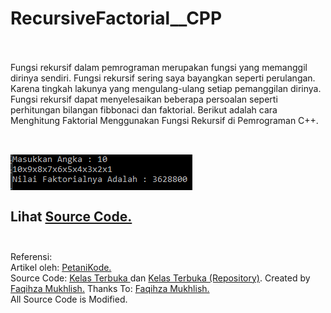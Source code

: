 # RecursiveFactorial__CPP <br><br>
Fungsi rekursif dalam pemrograman merupakan fungsi yang memanggil dirinya sendiri. Fungsi rekursif sering saya bayangkan seperti perulangan. Karena tingkah lakunya yang mengulang-ulang setiap pemanggilan dirinya. Fungsi rekursif dapat menyelesaikan beberapa persoalan seperti perhitungan bilangan fibbonaci dan faktorial. Berikut adalah cara Menghitung Faktorial Menggunakan Fungsi Rekursif di Pemrograman C++.<br><br>

<img src="https://github.com/RizkyKhapidsyah/RecursiveFactorial__CPP/blob/master/Result/001.PNG"><br><br>
Lihat <a href="https://github.com/RizkyKhapidsyah/RecursiveFactorial__CPP/blob/master/Source.cpp">Source Code.</a><br><br>
-----
Referensi: <br>
Artikel oleh: <a href="https://www.petanikode.com">PetaniKode.</a><br>
Source Code: <a href="https://www.youtube.com/user/faqihzamukhlish"> Kelas Terbuka </a> dan <a href="https://github.com/kelasterbuka"> Kelas Terbuka (Repository)</a>. Created by <a href="https://github.com/faqihza">Faqihza Mukhlish.</a> Thanks To: <a href="https://www.youtube.com/channel/UCRGHjysoCemh4y7tCJQs30w/about">Faqihza Mukhlish.</a><br>
All Source Code is Modified.
